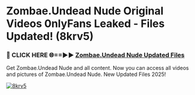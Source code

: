 # Zombae.Undead Nude Original Videos 0nlyFans Leaked - Files Updated! (8krv5)

<h3>🔴 CLICK HERE 🌐==►► <a href="https://tinyurl.com/52m3yx9h" rel="nofollow">Zombae.Undead Nude Updated Files</a></h3>

Get Zombae.Undead Nude and all content. Now you can access all videos and pictures of Zombae.Undead Nude. New Updated Files 2025!

[![8krv5](https://i.imgur.com/TnHtlc8.gif)](https://tinyurl.com/52m3yx9h)
